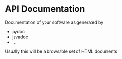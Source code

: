 # API Documentation

Documentation of your software as generated by

- pydoc
- javadoc
- ...

Usually this will be a browsable set of HTML documents